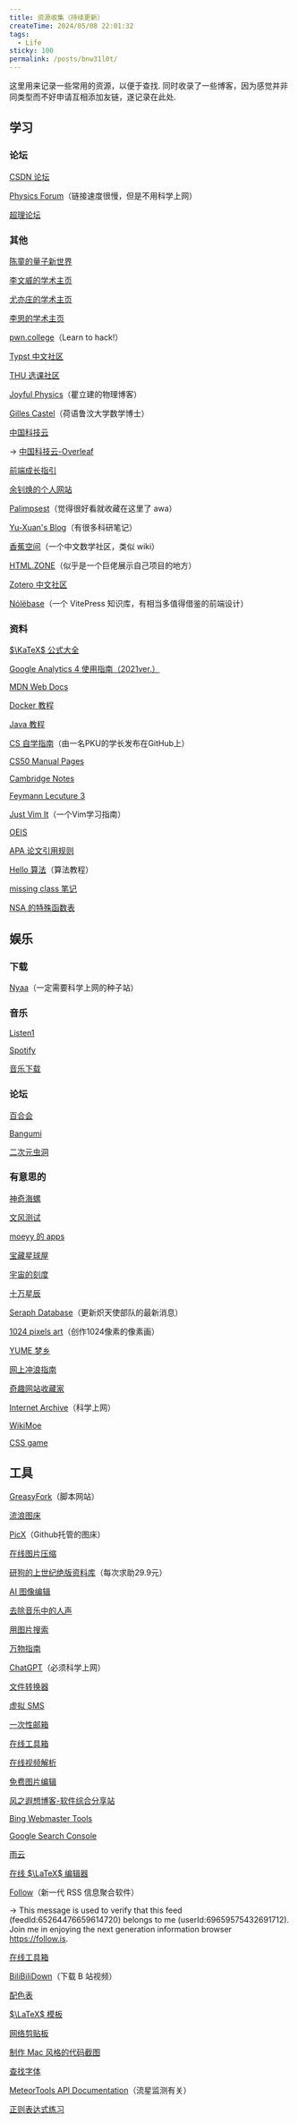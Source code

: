 ```yaml
---
title: 资源收集（持续更新）
createTime: 2024/05/08 22:01:32
tags:
  - Life
sticky: 100
permalink: /posts/bnw31l0t/
---
```

这里用来记录一些常用的资源，以便于查找. 同时收录了一些博客，因为感觉并非同类型而不好申请互相添加友链，遂记录在此处.

## 学习

### 论坛
[CSDN 论坛](https://www.csdn.net/)

[Physics Forum](https://www.physicsforums.com/)（链接速度很慢，但是不用科学上网）

[超理论坛](https://chaoli.club/index.php/)

### 其他
[陈童的量子新世界](https://newquanta.com/)

[李文威的学术主页](https://www.wwli.asia/index.php/zh/)

[尤亦庄的学术主页](https://everettyou.github.io/)

[李思的学术主页](https://sili-math.github.io/)

[pwn.college](https://pwn.college/)（Learn to hack!）

[Typst 中文社区](https://typst.cn/#/)

[THU 选课社区](https://yourschool.cc/thucourse)

[Joyful Physics](https://joyfulphysics.net/)（瞿立建的物理博客）

[Gilles Castel](https://castel.dev/)（荷语鲁汶大学数学博士）

[中国科技云](https://passport.escience.cn/login)

$\longrightarrow$ [中国科技云-Overleaf](https://www.cstcloud.cn/resources/452)

[前端成长指引](https://lyxdream.github.io/)

[余钊焕的个人网站](https://yzhxxzxy.github.io/cn/index.html)

[Palimpsest](https://zentree.github.io/#main)（觉得很好看就收藏在这里了 awa）

[Yu-Xuan's Blog](https://yxli8023.github.io/)（有很多科研笔记）

[香蕉空间](https://www.bananaspace.org/wiki/%E9%A6%96%E9%A1%B5)（一个中文数学社区，类似 wiki）

[HTML.ZONE](https://html.zone/)（似乎是一个巨佬展示自己项目的地方）

[Zotero 中文社区](https://zotero-chinese.github.io/)

[Nólëbase](https://nolebase.ayaka.io/zh-CN/)（一个 VitePress 知识库，有相当多值得借鉴的前端设计）

### 资料
[$\KaTeX$ 公式大全](https://www.luogu.com.cn/article/4a81e2tt)

[Google Analytics 4 使用指南（2021ver.）](https://ahrefs.com/blog/zh/how-to-use-google-analytics/)

[MDN Web Docs](https://developer.mozilla.org/zh-CN/)

[Docker 教程](https://docker.easydoc.net/doc/81170005/cCewZWoN/lTKfePfP)

[Java 教程](https://liaoxuefeng.com/books/java/introduction/)

[CS 自学指南](https://csdiy.wiki/)（由一名PKU的学长发布在GitHub上）

[CS50 Manual Pages](https://manual.cs50.io/)

[Cambridge Notes](https://dec41.user.srcf.net/notes/)

[Feymann Lecuture 3](https://legendsland.github.io/res/res/physics/people/1918%20Feynman.%E8%B4%B9%E6%9B%BC/The%20Feynman%20Lectures%20on%20Physics.%E8%B4%B9%E6%9B%BC%E7%89%A9%E7%90%86%E5%AD%A6%E8%AE%B2%E4%B9%893.Feynman.html#:~:text=%E3%80%8A%E8%B4%B9%E6%9B%BC%E7%89%A9%E7%90%86%E5%AD%A6%E8%AE%B2%E4%B9%89%E3%80%8B%E4%BB%8E)

[Just Vim It](https://vim.nauxscript.com/)（一个Vim学习指南）

[OEIS](https://oeis.org/)

[APA 论文引用规则](https://apastyle.apa.org/style-grammar-guidelines/citations/basic-principles/author-date)

[Hello 算法](https://www.hello-algo.com/)（算法教程）

[missing class 笔记](https://www.criwits.top/missing/)

[NSA 的特殊函数表](https://dlmf.nist.gov/)

## 娱乐

### 下载
[Nyaa](https://nyaa.si/)（一定需要科学上网的种子站）

### 音乐
[Listen1](https://listen1.github.io/listen1/)

[Spotify](https://open.spotify.com/)

[音乐下载](https://yams.tf/)

### 论坛
[百合会](https://bbs.yamibo.com/)

[Bangumi](https://bgm.tv/)

[二次元虫洞](http://2cycd.com/)

### 有意思的
[神奇海螺](https://lab.magiconch.com/)

[文风测试](https://testurtext.us/)

[moeyy 的 apps](https://moeyy.cn/app)

[宝藏星球屋](https://cbge.top/)

[宇宙的刻度](https://htwins.net/scale2/)

[十万星辰](https://stars.chromeexperiments.com/)

[Seraph Database](https://hbr.quest/)（更新炽天使部队的最新消息）

[1024 pixels art](https://1024pixels.art/)（创作1024像素的像素画）

[YUME 梦乡](http://yume.ly/)

[网上冲浪指南](https://zeeko.dev/)

[奇趣网站收藏家](https://fuun.fun/)

[Internet Archive](https://archive.org/)（科学上网）

[WikiMoe](https://www.wikimoe.com/)

[CSS game](https://codingfantasy.com/)

## 工具
[GreasyFork](https://greasyfork.org/zh-CN#google_vignette)（脚本网站）

[流浪图床](https://p.sda1.dev/)

[PicX](https://picx.xpoet.cn/)（Github托管的图床）

[在线图片压缩](https://docsmall.com/image-compress)

[研狗的上世纪绝版资料库](https://mtoou.info/jueban/qiuzhu/so/)（每次求助29.9元）

[AI 图像编辑](https://www.iloveimg.com/zh-cn)

[去除音乐中的人声](https://vocalremover.org/)

[用图片搜索](https://saucenao.com/)

[万物指南](https://zh.wikihow.com/%E9%A6%96%E9%A1%B5)

[ChatGPT](https://chatgpt.com/)（必须科学上网）

[文件转换器](https://convertio.co/zh/)

[虚拟 SMS](https://sms-activate.io/cn/download-app)

[一次性邮箱](https://m.kuku.lu/cn.php)

[在线工具箱](https://tools.fun/)

[在线视频解析](https://pv.vlogdownloader.com/)

[免费图片编辑](https://www.fotor.com/cn/)

[风之遐想博客-软件综合分享站](https://www.fzxx.xyz/)

[Bing Webmaster Tools](https://www.bing.com/webmasters)

[Google Search Console](https://search.google.com/search-console)

[雨云](https://app.rainyun.com)

[在线 $\LaTeX$ 编辑器](https://www.latexlive.com/)

[Follow](https://follow.is/)（新一代 RSS 信息聚合软件）

$\longrightarrow$ This message is used to verify that this feed (feedId:65264476659614720) belongs to me (userId:69659575432691712). Join me in enjoying the next generation information browser https://follow.is.

[在线工具箱](https://tool.lu/)

[BiliBiliDown](https://zhouql.vip/bilibili/)（下载 B 站视频）

[配色表](https://www.peisebiao.com/)

[$\LaTeX$ 模板](https://www.latextemplates.com/)

[网络剪贴板](https://netcut.cn/)

[制作 Mac 风格的代码截图](https://carbon.now.sh/?bg=rgba%28171%2C+184%2C+195%2C+1%29&t=seti&wt=none&l=auto&width=680&ds=true&dsyoff=20px&dsblur=68px&wc=true&wa=true&pv=56px&ph=56px&ln=false&fl=1&fm=Hack&fs=14px&lh=133%25&si=false&es=2x&wm=false)

[查找字体](https://www.fontsquirrel.com/matcherator)

[MeteorTools API Documentation](https://markmac99.github.io/MeteorTools/meteortools.html)（流星监测有关）

[正则表达式练习](https://regex101.com/)